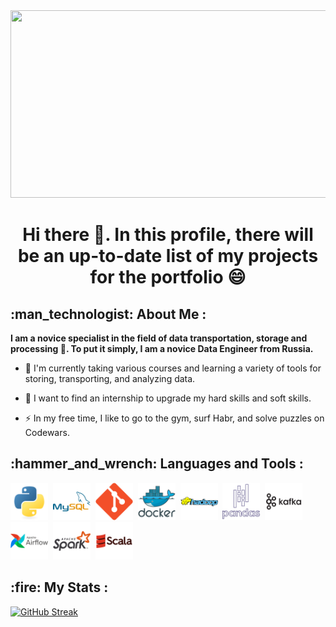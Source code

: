 <div align="center">
  <img src="https://media3.giphy.com/media/v1.Y2lkPTc5MGI3NjExMDkwYno2b3V1Z3VyOHNlZjFlYzl5NW95dXBjM2YzaTcxb3llNWxvdiZlcD12MV9pbnRlcm5hbF9naWZfYnlfaWQmY3Q9Zw/dWesBcTLavkZuG35MI/giphy.gif" width="600" height="300"/>
   <h1></bold>Hi there 👋. In this profile, there will be an up-to-date list of my projects for the portfolio 😄</h1>
</div>


<h2>:man_technologist: About Me :</h2> 
<strong>I am a novice specialist in the field of data transportation, storage and processing 👾. To put it simply, I am a novice Data Engineer from Russia.</strong>

- :telescope: I'm currently taking various courses and learning a variety of tools for storing, transporting, and analyzing data.

- :seedling: I want to find an internship to upgrade my hard skills and soft skills.

- :zap: In my free time, I like to go to the gym, surf Habr, and solve puzzles on Codewars.

<h2>:hammer_and_wrench: Languages and Tools :</h2>
<div>
  <img src="https://github.com/devicons/devicon/blob/master/icons/python/python-original.svg" title="Python" alt="Python" width="60" height="60"/>&nbsp;
  <img src="https://github.com/devicons/devicon/blob/master/icons/mysql/mysql-original-wordmark.svg" title="MySql" alt="Mysql" width="60" height="60"/>&nbsp;
  <img src="https://github.com/devicons/devicon/blob/master/icons/git/git-original.svg" title="Git" alt="Git" width="60" height="60"/>&nbsp;
  <img src="https://github.com/devicons/devicon/blob/master/icons/docker/docker-original-wordmark.svg" title="Docker" alt="Docker" width="60" height="60"/>&nbsp;
  <img src="https://github.com/devicons/devicon/blob/master/icons/hadoop/hadoop-original-wordmark.svg" title="Hadoop" alt="Hadoop" width="60" height="60"/>&nbsp;
  <img src="https://github.com/devicons/devicon/blob/master/icons/pandas/pandas-line-wordmark.svg" title="Pandas" alt="Pandas" width="60" height="60"/>&nbsp;
  <img src="https://github.com/devicons/devicon/blob/master/icons/apachekafka/apachekafka-original-wordmark.svg" title="Apache kafka" alt="Apache kafka" width="60" height="60"/>&nbsp;
  <img src="https://github.com/devicons/devicon/blob/master/icons/apacheairflow/apacheairflow-original-wordmark.svg" title="Apache airflow" alt="Apache airflow" width="60" height="60"/>&nbsp;
  <img src="https://github.com/devicons/devicon/blob/master/icons/apachespark/apachespark-original-wordmark.svg" title="Apache spark" alt="Apache spark" width="60" height="60"/>&nbsp;
  <img src="https://github.com/devicons/devicon/blob/master/icons/scala/scala-original-wordmark.svg" title="Scala" alt="Scala" width="60" height="60"/>&nbsp;
</div>

<h2> :fire: My Stats :</h2>
<a href="https://git.io/streak-stats"><img src="https://streak-stats.demolab.com?user=Stranik37&theme=dark" alt="GitHub Streak" /></a>
